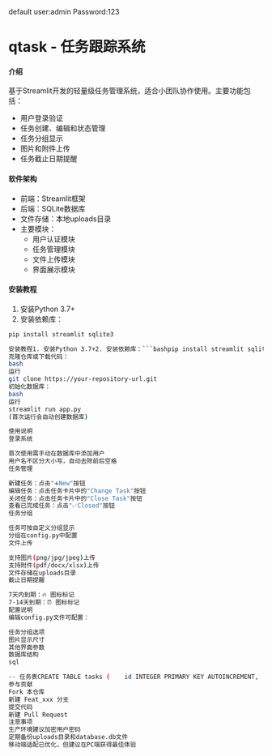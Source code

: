default user:admin 
Password:123

# qtask - 任务跟踪系统

#### 介绍
基于Streamlit开发的轻量级任务管理系统，适合小团队协作使用。主要功能包括：
- 用户登录验证
- 任务创建、编辑和状态管理
- 任务分组显示
- 图片和附件上传
- 任务截止日期提醒

#### 软件架构
- 前端：Streamlit框架
- 后端：SQLite数据库
- 文件存储：本地uploads目录
- 主要模块：
  - 用户认证模块
  - 任务管理模块
  - 文件上传模块
  - 界面展示模块

#### 安装教程

1. 安装Python 3.7+
2. 安装依赖库：
```bash
pip install streamlit sqlite3

安装教程1. 安装Python 3.7+2. 安装依赖库：```bashpip install streamlit sqlite3
克隆仓库或下载代码：
bash
运行
git clone https://your-repository-url.git
初始化数据库：
bash
运行
streamlit run app.py
(首次运行会自动创建数据库)

使用说明
登录系统

首次使用需手动在数据库中添加用户
用户名不区分大小写，自动去除前后空格
任务管理

新建任务：点击"➕New"按钮
编辑任务：点击任务卡片中的"Change Task"按钮
关闭任务：点击任务卡片中的"Close Task"按钮
查看已完成任务：点击"✅Closed"按钮
任务分组

任务可按自定义分组显示
分组在config.py中配置
文件上传

支持图片(png/jpg/jpeg)上传
支持附件(pdf/docx/xlsx)上传
文件存储在uploads目录
截止日期提醒

7天内到期：🔥 图标标记
7-14天到期：⏰ 图标标记
配置说明
编辑config.py文件可配置：

任务分组选项
图片显示尺寸
其他界面参数
数据库结构
sql

-- 任务表CREATE TABLE tasks (    id INTEGER PRIMARY KEY AUTOINCREMENT,    name TEXT NOT NULL,    due_date TEXT,    details TEXT,    picture BLOB,    attachment TEXT,    remark TEXT DEFAULT 'open',    category TEXT);-- 用户表CREATE TABLE users (    id INTEGER PRIMARY KEY AUTOINCREMENT,    username TEXT UNIQUE NOT NULL,    password TEXT NOT NULL);
参与贡献
Fork 本仓库
新建 Feat_xxx 分支
提交代码
新建 Pull Request
注意事项
生产环境建议加密用户密码
定期备份uploads目录和database.db文件
移动端适配已优化，但建议在PC端获得最佳体验
